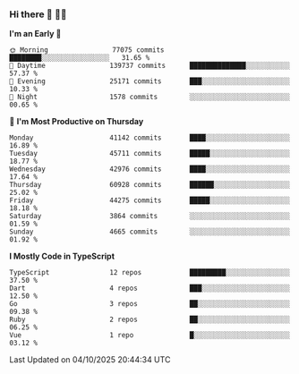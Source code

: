 ### Hi there 👋 🧑‍💻



<!--START_SECTION:waka-->
**I'm an Early 🐤** 

```text
🌞 Morning                77075 commits       ████████░░░░░░░░░░░░░░░░░   31.65 % 
🌆 Daytime                139737 commits      ██████████████░░░░░░░░░░░   57.37 % 
🌃 Evening                25171 commits       ███░░░░░░░░░░░░░░░░░░░░░░   10.33 % 
🌙 Night                  1578 commits        ░░░░░░░░░░░░░░░░░░░░░░░░░   00.65 % 
```
📅 **I'm Most Productive on Thursday** 

```text
Monday                   41142 commits       ████░░░░░░░░░░░░░░░░░░░░░   16.89 % 
Tuesday                  45711 commits       █████░░░░░░░░░░░░░░░░░░░░   18.77 % 
Wednesday                42976 commits       ████░░░░░░░░░░░░░░░░░░░░░   17.64 % 
Thursday                 60928 commits       ██████░░░░░░░░░░░░░░░░░░░   25.02 % 
Friday                   44275 commits       █████░░░░░░░░░░░░░░░░░░░░   18.18 % 
Saturday                 3864 commits        ░░░░░░░░░░░░░░░░░░░░░░░░░   01.59 % 
Sunday                   4665 commits        ░░░░░░░░░░░░░░░░░░░░░░░░░   01.92 % 
```


**I Mostly Code in TypeScript** 

```text
TypeScript               12 repos            █████████░░░░░░░░░░░░░░░░   37.50 % 
Dart                     4 repos             ███░░░░░░░░░░░░░░░░░░░░░░   12.50 % 
Go                       3 repos             ██░░░░░░░░░░░░░░░░░░░░░░░   09.38 % 
Ruby                     2 repos             ██░░░░░░░░░░░░░░░░░░░░░░░   06.25 % 
Vue                      1 repo              █░░░░░░░░░░░░░░░░░░░░░░░░   03.12 % 
```




 Last Updated on 04/10/2025 20:44:34 UTC
<!--END_SECTION:waka-->


